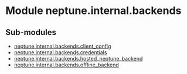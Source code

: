 Module neptune.internal.backends
================================

Sub-modules
-----------
* [neptune.internal.backends.client_config](https://app.gitbook.com/@jakub-czakon/s/neptune-ai//api-reference/neptune.internal.backends/neptune.internal.backends.client_config.md)
* [neptune.internal.backends.credentials](https://app.gitbook.com/@jakub-czakon/s/neptune-ai//api-reference/neptune.internal.backends/neptune.internal.backends.credentials.md)
* [neptune.internal.backends.hosted_neptune_backend](https://app.gitbook.com/@jakub-czakon/s/neptune-ai//api-reference/neptune.internal.backends/neptune.internal.backends.hosted_neptune_backend.md)
* [neptune.internal.backends.offline_backend](https://app.gitbook.com/@jakub-czakon/s/neptune-ai//api-reference/neptune.internal.backends/neptune.internal.backends.offline_backend.md)